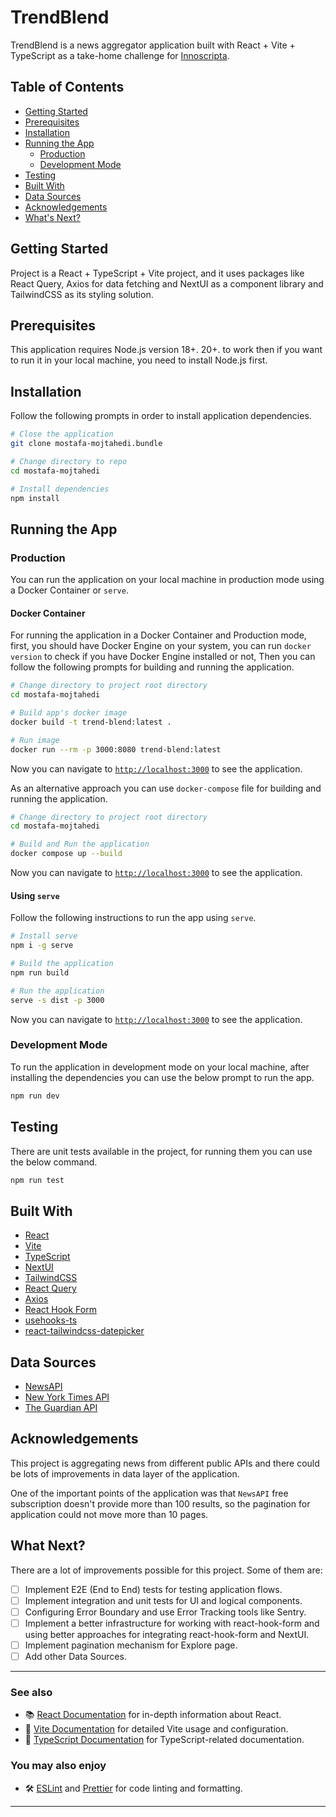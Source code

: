 # TrendBlend

TrendBlend is a news aggregator application built with React + Vite + TypeScript as a take-home challenge for [Innoscripta](https://www.innoscripta.com/de/en).

## Table of Contents

- [Getting Started](#getting-started)
- [Prerequisites](#prerequisites)
- [Installation](#installation)
- [Running the App](#running-the-app)
  - [Production](#production)
  - [Development Mode](#development-mode)
- [Testing](#testing)
- [Built With](#built-with)
- [Data Sources](#data-sources)
- [Acknowledgements](#acknowledgements)
- [What's Next?](#what-next)

## Getting Started

Project is a React + TypeScript + Vite project, and it uses packages like React Query, Axios for data fetching and NextUI as a component library and TailwindCSS as its styling solution.

## Prerequisites

This application requires Node.js version 18+. 20+. to work then if you want to run it in your local machine, you need to install Node.js first.

## Installation

Follow the following prompts in order to install application dependencies.

```bash
# Close the application
git clone mostafa-mojtahedi.bundle

# Change directory to repo
cd mostafa-mojtahedi

# Install dependencies
npm install
```

## Running the App

### Production 
You can run the application on your local machine in production mode using a Docker Container or `serve`.

#### Docker Container
For running the application in a Docker Container and Production mode, first, you should have Docker Engine on your system, you can run `docker version` to check if you have Docker Engine installed or not, Then you can follow the following prompts for building and running the application.

```bash
# Change directory to project root directory
cd mostafa-mojtahedi

# Build app's docker image 
docker build -t trend-blend:latest .

# Run image
docker run --rm -p 3000:8080 trend-blend:latest
```

Now you can navigate to [`http://localhost:3000`](http://localhost:3000) to see the application.

As an alternative approach you can use `docker-compose` file for building and running the application.

```bash
# Change directory to project root directory
cd mostafa-mojtahedi

# Build and Run the application 
docker compose up --build
```

Now you can navigate to [`http://localhost:3000`](http://localhost:3000) to see the application.


#### Using `serve`

Follow the following instructions to run the app using `serve`.

```bash
# Install serve
npm i -g serve

# Build the application
npm run build

# Run the application
serve -s dist -p 3000
```

Now you can navigate to [`http://localhost:3000`](http://localhost:3000) to see the application.

### Development Mode
To run the application in development mode on your local machine, after installing the dependencies you can use the below prompt to run the app.

```bash
npm run dev
```

## Testing

There are unit tests available in the project, for running them you can use the below command.

```bash
npm run test
```

## Built With

- [React](https://react.dev/)
- [Vite](https://vitejs.dev/)
- [TypeScript](https://www.typescriptlang.org/)
- [NextUI](https://nextui.org/)
- [TailwindCSS](https://tailwindcss.com/)
- [React Query](https://tanstack.com/query/latest/)
- [Axios](https://axios-http.com/)
- [React Hook Form](https://react-hook-form.com/)
- [usehooks-ts](https://usehooks-ts.com/)
- [react-tailwindcss-datepicker](https://react-tailwindcss-datepicker.vercel.app/)

## Data Sources

- [NewsAPI](https://newsapi.org/)
- [New York Times API](https://developer.nytimes.com/)
- [The Guardian API](https://open-platform.theguardian.com/documentation/)

## Acknowledgements

This project is aggregating news from different public APIs and there could be lots of improvements in data layer of the application. 

One of the important points of the application was that `NewsAPI` free subscription doesn't provide more than 100 results, so the pagination for application could not move more than 10 pages.

## What Next?

There are a lot of improvements possible for this project. Some of them are:
- [ ] Implement E2E (End to End) tests for testing application flows.
- [ ] Implement integration and unit tests for UI and logical components.
- [ ] Configuring Error Boundary and use Error Tracking tools like Sentry.
- [ ] Implement a better infrastructure for working with react-hook-form and using better approaches for integrating react-hook-form and NextUI.
- [ ] Implement pagination mechanism for Explore page.
- [ ] Add other Data Sources.

---

### See also

- 📚 [React Documentation](https://react.dev/) for in-depth information about React.
- 📘 [Vite Documentation](https://vitejs.dev/guide/) for detailed Vite usage and configuration.
- 📘 [TypeScript Documentation](https://www.typescriptlang.org/docs/) for TypeScript-related documentation.

### You may also enjoy

- 🛠️ [ESLint](https://eslint.org/) and [Prettier](https://prettier.io/) for code linting and formatting.

---
